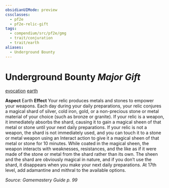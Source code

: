 ```yaml
---
obsidianUIMode: preview
cssclasses:
  - pf2e
  - pf2e-relic-gift
tags:
  - compendium/src/pf2e/gmg
  - trait/conjuration
  - trait/earth
aliases:
  - Underground Bounty
---
```

# Underground Bounty *Major Gift*  
[evocation](rules/traits/evocation.md "Evocation Item Trait")  [earth](rules/traits/earth.md "Earth Item Trait")  

**Aspect** Earth
**Effect** Your relic produces metals and stones to empower your weapons. Each day during your daily preparations, your relic conjures a magical shard of silver, cold iron, gold, or a non-precious stone or metal material of your choice (such as bronze or granite). If your relic is a weapon, it immediately absorbs the shard, causing it to gain a magical sheen of that metal or stone until your next daily preparations. If your relic is not a weapon, the shard is not immediately used, and you can touch it to a stone or metal weapon using an Interact action to give it a magical sheen of that metal or stone for 10 minutes. While coated in the magical sheen, the weapon interacts with weaknesses, resistances, and the like as if it were made of the stone or metal from the shard rather than its own. The sheen and the shard are obviously magical in nature, and if you don’t use the shard, it disappears when you make your next daily preparations. At 17th level, add adamantine and mithral to the available options.

*Source: Gamemastery Guide p. 99*  